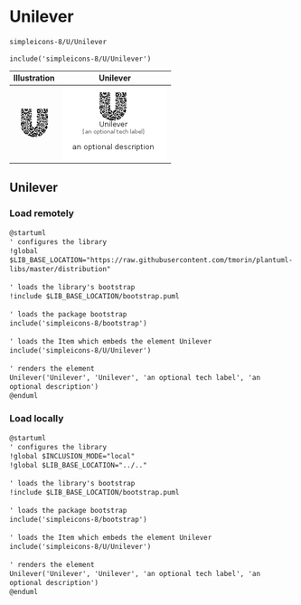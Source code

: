 # Unilever


```text
simpleicons-8/U/Unilever
```

```text
include('simpleicons-8/U/Unilever')
```



| Illustration | Unilever |
| :---: | :---: |
| ![illustration for Illustration](../../simpleicons-8/U/Unilever.png) | ![illustration for Unilever](../../simpleicons-8/U/Unilever.Local.png) |




## Unilever

### Load remotely
```plantuml
@startuml
' configures the library
!global $LIB_BASE_LOCATION="https://raw.githubusercontent.com/tmorin/plantuml-libs/master/distribution"

' loads the library's bootstrap
!include $LIB_BASE_LOCATION/bootstrap.puml

' loads the package bootstrap
include('simpleicons-8/bootstrap')

' loads the Item which embeds the element Unilever
include('simpleicons-8/U/Unilever')

' renders the element
Unilever('Unilever', 'Unilever', 'an optional tech label', 'an optional description')
@enduml
```

### Load locally
```plantuml
@startuml
' configures the library
!global $INCLUSION_MODE="local"
!global $LIB_BASE_LOCATION="../.."

' loads the library's bootstrap
!include $LIB_BASE_LOCATION/bootstrap.puml

' loads the package bootstrap
include('simpleicons-8/bootstrap')

' loads the Item which embeds the element Unilever
include('simpleicons-8/U/Unilever')

' renders the element
Unilever('Unilever', 'Unilever', 'an optional tech label', 'an optional description')
@enduml
```

